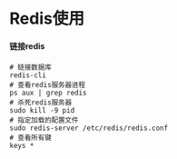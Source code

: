 # Redis使用

#### 链接redis

```
# 链接数据库
redis-cli
# 查看redis服务器进程
ps aux | grep redis 
# 杀死redis服务器
sudo kill -9 pid 
# 指定加载的配置文件
sudo redis-server /etc/redis/redis.conf 
# 查看所有键
keys *
```

